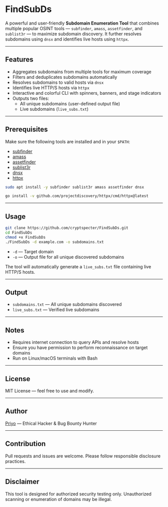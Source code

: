 # FindSubDs

A powerful and user-friendly **Subdomain Enumeration Tool** that combines multiple popular OSINT tools — `subfinder`, `amass`, `assetfinder`, and `sublist3r` — to maximize subdomain discovery. It further resolves subdomains using `dnsx` and identifies live hosts using `httpx`.

---

## Features

- Aggregates subdomains from multiple tools for maximum coverage  
- Filters and deduplicates subdomains automatically  
- Resolves subdomains to valid hosts via `dnsx`  
- Identifies live HTTP/S hosts via `httpx`  
- Interactive and colorful CLI with spinners, banners, and stage indicators  
- Outputs two files:
  - All unique subdomains (user-defined output file)  
  - Live subdomains (`live_subs.txt`)  

---

## Prerequisites

Make sure the following tools are installed and in your `$PATH`:

- [subfinder](https://github.com/projectdiscovery/subfinder)  
- [amass](https://github.com/OWASP/Amass)  
- [assetfinder](https://github.com/tomnomnom/assetfinder)  
- [sublist3r](https://github.com/aboul3la/Sublist3r)  
- [dnsx](https://github.com/projectdiscovery/dnsx)  
- [httpx](https://github.com/projectdiscovery/httpx)  

```bash
sudo apt install -y subfinder sublist3r amass assetfinder dnsx

go install -v github.com/projectdiscovery/httpx/cmd/httpx@latest
```

---

## Usage

```bash
git clone https://github.com/cryptspecter/FindSubDs.git
cd FindSubDs
chmod +x FindSubDs
./FindSubDs -d example.com -o subdomains.txt
```

- `-d` — Target domain  
- `-o` — Output file for all unique discovered subdomains  

The tool will automatically generate a `live_subs.txt` file containing live HTTP/S hosts.

---

## Output

- `subdomains.txt` — All unique subdomains discovered  
- `live_subs.txt` — Verified live subdomains  

---

## Notes

- Requires internet connection to query APIs and resolve hosts  
- Ensure you have permission to perform reconnaissance on target domains  
- Run on Linux/macOS terminals with Bash  

---

## License

MIT License — feel free to use and modify.

---

## Author

[Priyo](https://github.com/cryptspecter) — Ethical Hacker & Bug Bounty Hunter

---

## Contribution

Pull requests and issues are welcome. Please follow responsible disclosure practices.

---

## Disclaimer

This tool is designed for authorized security testing only. Unauthorized scanning or enumeration of domains may be illegal.
